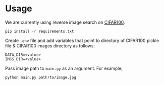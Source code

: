 
# Usage
We are currently using reverse image search on [CIFAR100](https://www.cs.toronto.edu/~kriz/cifar.html).

    pip install -r requirements.txt
    
Create `.env` file and add variables that point to directory of CIFAR100 pickle file & CIFAR100 images directory as follows:

    DATA_DIR=<value>
    IMGS_DIR=<value>

Pass image path to `main.py` as an argument. For example,
   

    python main.py path/to/image.jpg
